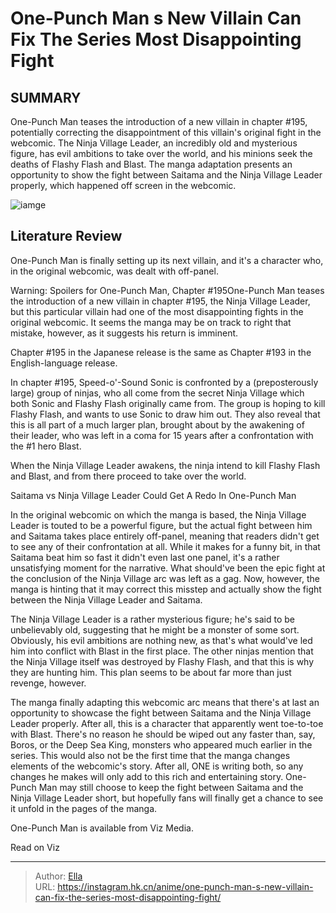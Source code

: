 # One-Punch Man s New Villain Can Fix The Series  Most Disappointing Fight


## SUMMARY 



  One-Punch Man teases the introduction of a new villain in chapter #195, potentially correcting the disappointment of this villain&#39;s original fight in the webcomic.   The Ninja Village Leader, an incredibly old and mysterious figure, has evil ambitions to take over the world, and his minions seek the deaths of Flashy Flash and Blast.   The manga adaptation presents an opportunity to show the fight between Saitama and the Ninja Village Leader properly, which happened off screen in the webcomic.  

![iamge](https://static1.srcdn.com/wordpress/wp-content/uploads/2023/11/one-punch-man-featured-image-with-ninja-village-leader-and-saitama.jpg)

## Literature Review

One-Punch Man is finally setting up its next villain, and it&#39;s a character who, in the original webcomic, was dealt with off-panel.




Warning: Spoilers for One-Punch Man, Chapter #195One-Punch Man teases the introduction of a new villain in chapter #195, the Ninja Village Leader, but this particular villain had one of the most disappointing fights in the original webcomic. It seems the manga may be on track to right that mistake, however, as it suggests his return is imminent.






Chapter #195 in the Japanese release is the same as Chapter #193 in the English-language release.




In chapter #195, Speed-o&#39;-Sound Sonic is confronted by a (preposterously large) group of ninjas, who all come from the secret Ninja Village which both Sonic and Flashy Flash originally came from. The group is hoping to kill Flashy Flash, and wants to use Sonic to draw him out. They also reveal that this is all part of a much larger plan, brought about by the awakening of their leader, who was left in a coma for 15 years after a confrontation with the #1 hero Blast.

          

When the Ninja Village Leader awakens, the ninja intend to kill Flashy Flash and Blast, and from there proceed to take over the world.





 Saitama vs Ninja Village Leader Could Get A Redo In One-Punch Man 
          

In the original webcomic on which the manga is based, the Ninja Village Leader is touted to be a powerful figure, but the actual fight between him and Saitama takes place entirely off-panel, meaning that readers didn&#39;t get to see any of their confrontation at all. While it makes for a funny bit, in that Saitama beat him so fast it didn&#39;t even last one panel, it&#39;s a rather unsatisfying moment for the narrative. What should&#39;ve been the epic fight at the conclusion of the Ninja Village arc was left as a gag. Now, however, the manga is hinting that it may correct this misstep and actually show the fight between the Ninja Village Leader and Saitama.

The Ninja Village Leader is a rather mysterious figure; he&#39;s said to be unbelievably old, suggesting that he might be a monster of some sort. Obviously, his evil ambitions are nothing new, as that&#39;s what would&#39;ve led him into conflict with Blast in the first place. The other ninjas mention that the Ninja Village itself was destroyed by Flashy Flash, and that this is why they are hunting him. This plan seems to be about far more than just revenge, however.




          

The manga finally adapting this webcomic arc means that there&#39;s at last an opportunity to showcase the fight between Saitama and the Ninja Village Leader properly. After all, this is a character that apparently went toe-to-toe with Blast. There&#39;s no reason he should be wiped out any faster than, say, Boros, or the Deep Sea King, monsters who appeared much earlier in the series. This would also not be the first time that the manga changes elements of the webcomic&#39;s story. After all, ONE is writing both, so any changes he makes will only add to this rich and entertaining story. One-Punch Man may still choose to keep the fight between Saitama and the Ninja Village Leader short, but hopefully fans will finally get a chance to see it unfold in the pages of the manga.




One-Punch Man is available from Viz Media.

Read on Viz



---

> Author: [Ella](https://instagram.hk.cn/)  
> URL: https://instagram.hk.cn/anime/one-punch-man-s-new-villain-can-fix-the-series-most-disappointing-fight/  

